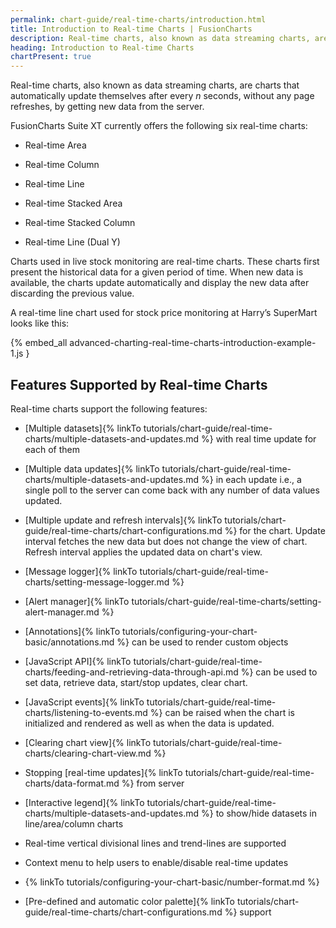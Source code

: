 ```yaml
---
permalink: chart-guide/real-time-charts/introduction.html
title: Introduction to Real-time Charts | FusionCharts
description: Real-time charts, also known as data streaming charts, are charts that automatically update themselves after every n seconds, without any page refreshes
heading: Introduction to Real-time Charts
chartPresent: true
---
```


Real-time charts, also known as data streaming charts, are charts that automatically update themselves after every *n* seconds, without any page refreshes, by getting new data from the server.

FusionCharts Suite XT currently offers the following six real-time charts:

* Real-time Area

* Real-time Column

* Real-time Line

* Real-time Stacked Area

* Real-time Stacked Column

* Real-time Line (Dual Y)

Charts used in live stock monitoring are real-time charts. These charts first present the historical data for a given period of time. When new data is available, the charts update automatically and display the new data after discarding the previous value.

A real-time line chart used for stock price monitoring at Harry’s SuperMart looks like this:

{% embed_all advanced-charting-real-time-charts-introduction-example-1.js }

## Features Supported by Real-time Charts

Real-time charts support the following features:

* [Multiple datasets]{% linkTo tutorials/chart-guide/real-time-charts/multiple-datasets-and-updates.md %} with real time update for each of them

* [Multiple data updates]{% linkTo tutorials/chart-guide/real-time-charts/multiple-datasets-and-updates.md %} in each update i.e., a single poll to the server can come back with any number of data values updated.

* [Multiple update and refresh intervals]{% linkTo tutorials/chart-guide/real-time-charts/chart-configurations.md %} for the chart. Update interval fetches the new data but does not change the view of chart. Refresh interval applies the updated data on chart's view.

* [Message logger]{% linkTo tutorials/chart-guide/real-time-charts/setting-message-logger.md %}

* [Alert manager]{% linkTo tutorials/chart-guide/real-time-charts/setting-alert-manager.md %}

* [Annotations]{% linkTo tutorials/configuring-your-chart-basic/annotations.md %} can be used to render custom objects

* [JavaScript API]{% linkTo tutorials/chart-guide/real-time-charts/feeding-and-retrieving-data-through-api.md %} can be used to set data, retrieve data, start/stop updates, clear chart.

* [JavaScript events]{% linkTo tutorials/chart-guide/real-time-charts/listening-to-events.md %} can be raised when the chart is initialized and rendered as well as when the data is updated.

* [Clearing chart view]{% linkTo tutorials/chart-guide/real-time-charts/clearing-chart-view.md %}

* Stopping [real-time updates]{% linkTo tutorials/chart-guide/real-time-charts/data-format.md %} from server

* [Interactive legend]{% linkTo tutorials/chart-guide/real-time-charts/multiple-datasets-and-updates.md %} to show/hide datasets in line/area/column charts

* Real-time vertical divisional lines and trend-lines are supported

* Context menu to help users to enable/disable real-time updates

* {% linkTo tutorials/configuring-your-chart-basic/number-format.md %}

* [Pre-defined and automatic color palette]{% linkTo tutorials/chart-guide/real-time-charts/chart-configurations.md %} support